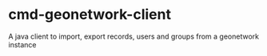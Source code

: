# cmd-geonetwork-client
A java client to import, export records, users and groups from a geonetwork instance
